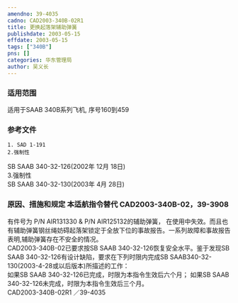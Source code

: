 ```yaml
---
amendno: 39-4035  
cadno: CAD2003-340B-02R1  
title: 更换起落架辅助弹簧  
publishdate: 2003-05-15  
effdate: 2003-05-15  
tags: ["340B"]  
pns: []  
categories: 华东管理局  
author: 吴义长  
---
```

  
### 适用范围  
适用于SAAB 340B系列飞机, 序号160到459  
  
<!--more-->  
### 参考文件  
    1. SAD 1-191  
    2.强制性  
SB SAAB 340-32-126(2002年 12月 18日)  
    3.强制性  
SB SAAB 340-32-130(2003年 4月 28日)  
  
### 原因、措施和规定 本适航指令替代 CAD2003-340B-02，39-3908  
有件号为 P/N AIR131330 & P/N AIR125132的辅助弹簧， 在使用中失效。而且也有辅助弹簧钢丝绳妨碍起落架锁定于全放下位的事故报告。一系列故障和事故报告表明,辅助弹簧存在不安全的情况。  
    CAD2003-340B-02已要求按SB SAAB 340-32-126恢复安全水平。鉴于发现SB SAAB 340-32-126有设计缺陷，要求在下列时限内完成SB SAAB340-32-130(2003-4-28或以后版本)所描述的工作：  
    如果SB SAAB 340-32-126已完成，时限为本指令生效后六个月；     如果SB SAAB 340-32-126未完成，时限为本指令生效后三个月。  
 CAD2003-340B-02R1 ／39-4035  
